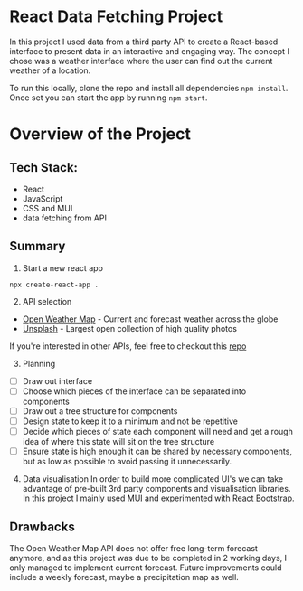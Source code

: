 # React Data Fetching Project

In this project I used data from a third party API to create a React-based interface to present data in an interactive and engaging way.
The concept I chose was a weather interface where the user can find out the current weather of a location.

To run this locally, clone the repo and install all dependencies ```npm install```. Once set you can start the app by running ```npm start```.

# Overview of the Project

## Tech Stack:
- React
- JavaScript
- CSS and MUI
- data fetching from API

## Summary

1. Start a new react app
```
npx create-react-app .
```
2. API selection
- [Open Weather Map](https://openweathermap.org/api) - Current and forecast weather across the globe
- [Unsplash](https://unsplash.com/documentation) - Largest open collection of high quality photos

If you're interested in other APIs, feel free to checkout this [repo](https://github.com/public-apis/public-apis)

3. Planning
- [ ] Draw out interface
- [ ] Choose which pieces of the interface can be separated into components
- [ ] Draw out a tree structure for components
- [ ] Design state to keep it to a minimum and not be repetitive
- [ ] Decide which pieces of state each component will need and get a rough idea of where this state will sit on the tree structure
- [ ] Ensure state is high enough it can be shared by necessary components, but as low as possible to avoid passing it unnecessarily.

4. Data visualisation
In order to build more complicated UI's we can take advantage of pre-built 3rd party components and visualisation libraries. In this project I mainly used [MUI](https://mui.com/core/) and experimented with [React Bootstrap](https://react-bootstrap.github.io/).


## Drawbacks
The Open Weather Map API does not offer free long-term forecast anymore, and as this project was due to be completed in 2 working days, I only managed to implement current forecast. Future improvements could include a weekly forecast, maybe a precipitation map as well.
